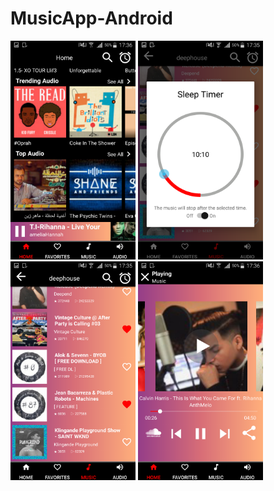# MusicApp-Android

<img src="https://github.com/bachra1993/MusicApp-Android/blob/master/19073345_10211037824054826_1882136159_o.png" width="200" height="350">

<img src="https://github.com/bachra1993/MusicApp-Android/blob/master/19075423_10211037825294857_1730038006_n.png" width="200" height="350">

<img src="https://github.com/bachra1993/MusicApp-Android/blob/master/19105010_10211037829014950_722826912_o.png" width="200" height="350">

<img src="https://github.com/bachra1993/MusicApp-Android/blob/master/19125124_10211037824814845_643163172_o.png" width="200" height="350">
